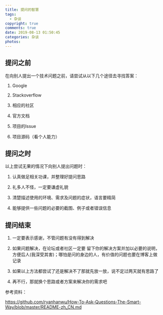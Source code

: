 ```yaml
---
title: 提问的智慧
tags:
  - 杂谈
copyright: true
comments: true
date: 2019-08-13 01:50:45
categories: 杂谈
photos:
---
```


## 提问之前

在向别人提出一个技术问题之前，请尝试从以下几个途径去寻找答案：

1. Google

2. Stackoverflow

3. 相应的社区

4. 官方文档

5. 项目的Issue

6. 项目源码（看个人能力）

## 提问之时

以上尝试无果的情况下向别人提出问题时：

1. 认真做足相关功课，并整理好提问思路

2. 礼多人不怪，一定要谦虚礼貌

3. 清楚描述使用的环境、需求及问题的症状，语言要精简

4. 能够提供一些问题的必要的截图、例子或者错误信息

## 提问结束

1. 一定要表示感谢，不管问题有没有得到解决

2. 如果问题解决，在论坛或者社区一定要 留下你的解决方案并加以必要的说明，方便后人(我深受其害)；哪怕是问的身边的人，有价值的问题也要在博客上做记录

3. 如果以上方法都尝试了还是解决不了那就先放一放，说不定过两天就有思路了

4. 再不行，那就换个思路或者方案来解决你的需求吧

参考资料：

https://github.com/ryanhanwu/How-To-Ask-Questions-The-Smart-Way/blob/master/README-zh_CN.md
